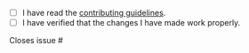 - [ ] I have read the [contributing guidelines](./.github/CONTRIBUTING.md).
- [ ] I have verified that the changes I have made work properly.

Closes issue #
